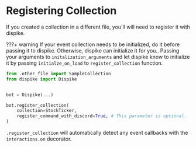 # Registering Collection

If you created a collection in a different file, you'll will need to register it with dispike.

???+ warning
	If your event collection needs to be initialized, do it before passing it to dispike. Otherwise, dispike can initialize it for you.. Passing your arguments to ``initalization_arguments`` and let dispike know to initialize it by passing ``initialze_on_load`` to ``register_collection`` function.



```python
from .other_file import SampleCollection
from dispike import Dispike


bot = Dispike(...)

bot.register_collection(
    collection=StockTicker,
    register_command_with_discord=True, # This parameter is optional.
)
```

``.register_collection`` will automatically detect any event callbacks with the ``interactions.on`` decorator.

